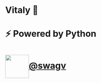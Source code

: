 # Vitaly 👋

# ⚡ Powered by Python

<!-- [![website](./img/linkedin-light.svg)](https://linkedin.com/in/)
[![website](./img/linkedin-dark.svg)](https://linkedin.com/in/)
&nbsp;&nbsp; -->
# <img src="https://1000logos.net/wp-content/uploads/2021/04/Telegram-logo.png" width="75px" align="center">[@swagv](https://t.me/swagv)
